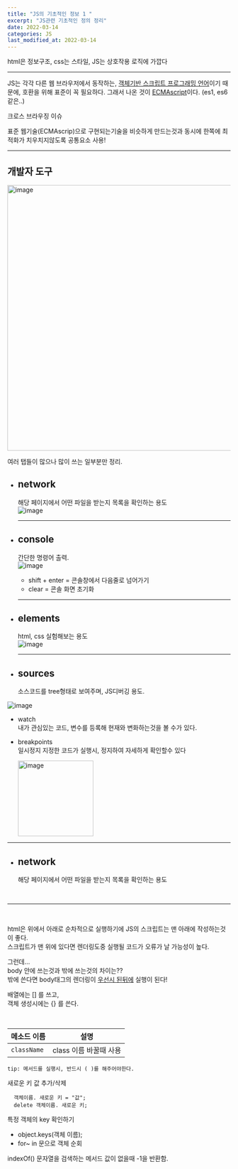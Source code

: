 ```yaml
---
title: "JS의 기초적인 정보 1 "
excerpt: "JS관련 기초적인 정의 정리"
date: 2022-03-14
categories: JS
last_modified_at: 2022-03-14
---
```


html은 정보구조, css는 스타일, JS는 상호작용 로직에 가깝다

---

JS는 각각 다른 웹 브라우저에서 동작하는, <u>객체기반 스크립트 프로그래밍 언어</u>이기 때문에, 호환을 위해 표준이 꼭 필요하다. 그래서 나온 것이 <u>ECMAscript</u>이다. (es1, es6같은..)

크로스 브라우징 이슈

표준 웹기술(ECMAscrip)으로 구현되는기술을 비슷하게 만드는것과 동시에 한쪽에 최적화가 치우치지않도록 공통요소 사용!

---

## 개발자 도구

<img width="598" alt="image" src="https://user-images.githubusercontent.com/91597005/158096308-2d1e45ef-7ff7-45d4-a882-6f382f121a4b.png">

여러 탭들이 많으나 많이 쓰는 일부분만 정리.

- ## network

  해당 페이지에서 어떤 파일을 받는지 목록을 확인하는 용도 <br>
  ![image](https://user-images.githubusercontent.com/91597005/158097223-16c7fe55-3106-46be-ab18-fe1a914cdaa4.png)

  ***

- ## console

  간단한 명령어 출력. <br>
  ![image](https://user-images.githubusercontent.com/91597005/158097116-4a733e18-5dd0-437a-b195-2c10e8d5358c.png)

  - shift + enter = 콘솔창에서 다음줄로 넘어가기
  - clear = 콘솔 화면 초기화

  ***

- ## elements

  html, css 실험해보는 용도 <br>
  ![image](https://user-images.githubusercontent.com/91597005/158097365-bb36bbd2-cbd3-4ad8-b12e-8e82ed08acf7.png)

  ***

- ## sources
  소스코드를 tree형태로 보여주며, JS디버깅 용도.<br>

![image](https://user-images.githubusercontent.com/91597005/158097270-20765629-eea7-4966-a36b-e66b0bec2b44.png)

- watch  
  내가 관심있는 코드, 변수를 등록해 현재와 변화하는것을 볼 수가 있다.
- breakpoints  
  일시정지 지정한 코드가 실행시, 정지하여 자세하게 확인할수 있다

  <img width="170" alt="image" src="https://user-images.githubusercontent.com/91597005/158097510-b11a502e-8b06-4b61-ab6c-0bc015101ab2.png">

---

- ## network

  해당 페이지에서 어떤 파일을 받는지 목록을 확인하는 용도 <br>

  <br>

---

  <br>

html은 위에서 아래로 순차적으로 실행하기에 JS의 스크립트는 맨 아래에 작성하는것이 좋다.  
스크립트가 맨 위에 있다면 렌더링도중 실행될 코드가 오류가 날 가능성이 높다.

그런데...  
body 안에 쓰는것과 밖에 쓰는것의 차이는??  
밖에 쓴다면 body태그의 렌더링이 <u>우선시 된뒤에</u> 실행이 된다!

배열에는 [] 를 쓰고,  
객체 생성시에는 {} 를 쓴다.

 <br>
 
| 메소드 이름 |                                                                                         설명                                                                                         |
| ----------- | :----------------------------------------------------------------------------------------------------------------------------------------------------------------------------------: |
| `className` |                                                                                class 이름 바꿀때 사용                                                                                |

`tip: 메서드를 실행시, 반드시 ( )를 해주어야한다.`

새로운 키 값 추가/삭제

```
  객체이름. 새로운 키 = "값";
  delete 객체이름. 새로운 키;
```

특정 객체의 key 확인하기

- object.keys(객체 이름);
- for~ in 문으로 객체 순회

indexOf() 문자열을 검색하는 메서드
값이 없을때 -1을 반환함.
